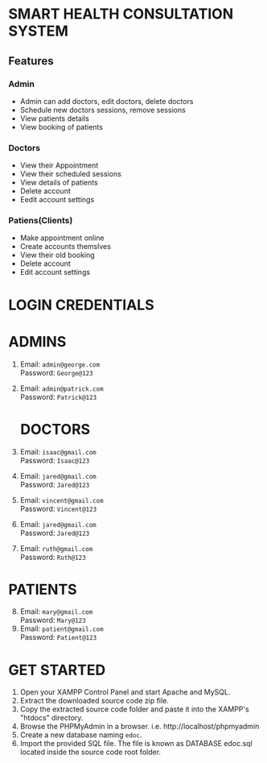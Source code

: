 # SMART HEALTH CONSULTATION SYSTEM

## Features

### Admin

- Admin can add doctors, edit doctors, delete doctors
- Schedule new doctors sessions, remove sessions
- View patients details
- View booking of patients

### Doctors

- View their Appointment
- View their scheduled sessions
- View details of patients
- Delete account
- Eedit account settings

### Patiens(Clients)

- Make appointment online
- Create accounts themslves
- View their old booking
- Delete account
- Edit account settings

# LOGIN CREDENTIALS

# ADMINS

1. Email: `admin@george.com`  
   Password: `George@123`
2. Email: `admin@patrick.com`  
   Password: `Patrick@123`

   # DOCTORS

3. Email: `isaac@gmail.com`  
   Password: `Isaac@123`
4. Email: `jared@gmail.com`  
   Password: `Jared@123`
5. Email: `vincent@gmail.com`  
   Password: `Vincent@123`
6. Email: `jared@gmail.com`  
   Password: `Jared@123`
7. Email: `ruth@gmail.com`  
   Password: `Ruth@123`

# PATIENTS

8. Email: `mary@gmail.com`  
   Password: `Mary@123`
9. Email: `patient@gmail.com`   
   Password: `Patient@123`

# GET STARTED

1. Open your XAMPP Control Panel and start Apache and MySQL.
2. Extract the downloaded source code zip file.
3. Copy the extracted source code folder and paste it into the XAMPP's "htdocs" directory.
4. Browse the PHPMyAdmin in a browser. i.e. http://localhost/phpmyadmin
5. Create a new database naming `edoc`.
6. Import the provided SQL file. The file is known as DATABASE edoc.sql located inside the source code root folder.
